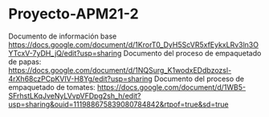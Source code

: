 # Proyecto-APM21-2
Documento de información base https://docs.google.com/document/d/1KrorT0_DyH5ScVR5xfEykxLRv3ln3OYTcxV-7yDH_jQ/edit?usp=sharing
Documento del proceso de empaquetado de papas: https://docs.google.com/document/d/1NQSurg_K1wodxEDdbzozsl-4rXh68czPCpKVIV-H8Yg/edit?usp=sharing
Documento del proceso de empaquetado de tomates: https://docs.google.com/document/d/1WB5-SFrhstLKqJveNyLVvpVFDpg2sh_h/edit?usp=sharing&ouid=111988675839080784842&rtpof=true&sd=true
